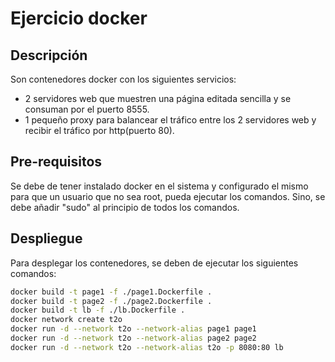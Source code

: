 # Ejercicio docker

## Descripción

Son contenedores docker con los siguientes servicios:	
- 2 servidores web que muestren una página editada sencilla y se consuman por el puerto 8555.
- 1 pequeño proxy para balancear el tráfico entre los 2 servidores web y recibir el tráfico por http(puerto 80).


## Pre-requisitos

Se debe de tener instalado docker en el sistema y configurado el mismo para que un usuario que no sea root, pueda ejecutar los comandos. Sino, se debe añadir "sudo" al principio de todos los comandos.

## Despliegue

Para desplegar los contenedores, se deben de ejecutar los siguientes comandos:

```bash
docker build -t page1 -f ./page1.Dockerfile .
docker build -t page2 -f ./page2.Dockerfile .
docker build -t lb -f ./lb.Dockerfile .
docker network create t2o
docker run -d --network t2o --network-alias page1 page1
docker run -d --network t2o --network-alias page2 page2
docker run -d --network t2o --network-alias t2o -p 8080:80 lb
```
